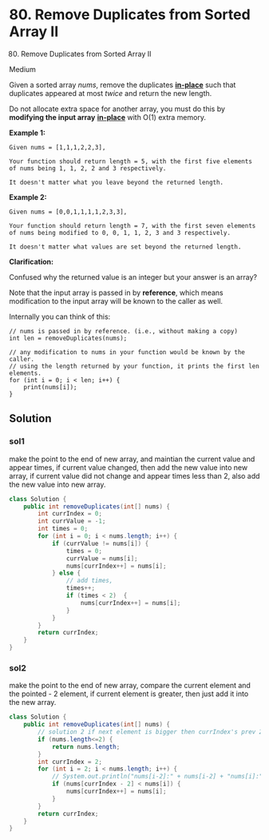 # 80. Remove Duplicates from Sorted Array II



80. Remove Duplicates from Sorted Array II

Medium

Given a sorted array _nums_, remove the duplicates [**in-place**](https://en.wikipedia.org/wiki/In-place_algorithm) such that duplicates appeared at most _twice_ and return the new length.

Do not allocate extra space for another array, you must do this by **modifying the input array** [**in-place**](https://en.wikipedia.org/wiki/In-place_algorithm) with O\(1\) extra memory.

**Example 1:**

```text
Given nums = [1,1,1,2,2,3],

Your function should return length = 5, with the first five elements of nums being 1, 1, 2, 2 and 3 respectively.

It doesn't matter what you leave beyond the returned length.
```

**Example 2:**

```text
Given nums = [0,0,1,1,1,1,2,3,3],

Your function should return length = 7, with the first seven elements of nums being modified to 0, 0, 1, 1, 2, 3 and 3 respectively.

It doesn't matter what values are set beyond the returned length.
```

**Clarification:**

Confused why the returned value is an integer but your answer is an array?

Note that the input array is passed in by **reference**, which means modification to the input array will be known to the caller as well.

Internally you can think of this:

```text
// nums is passed in by reference. (i.e., without making a copy)
int len = removeDuplicates(nums);

// any modification to nums in your function would be known by the caller.
// using the length returned by your function, it prints the first len elements.
for (int i = 0; i < len; i++) {
    print(nums[i]);
}
```

## Solution

### sol1

make the point to the end of new array, and maintian the current value and appear times, if current value changed, then add the new value into new array, if current value did not change and appear times less than 2, also add the new value into new array.

```java
class Solution {
    public int removeDuplicates(int[] nums) {
        int currIndex = 0;
        int currValue = -1;
        int times = 0;
        for (int i = 0; i < nums.length; i++) {
            if (currValue != nums[i]) {
                times = 0;
                currValue = nums[i];
                nums[currIndex++] = nums[i];
            } else {
                // add times, 
                times++;
                if (times < 2)  {
                    nums[currIndex++] = nums[i];
                }
            }
        }
        return currIndex;
    }
}
```

### sol2

make the point to the end of new array, compare the current element and the pointed - 2 element, if current element is greater, then just add it into the new array.

```java
class Solution {
    public int removeDuplicates(int[] nums) {
        // solution 2 if next element is bigger then currIndex's prev 2 element, than move element to currIndex
        if (nums.length<=2) {
            return nums.length;
        }
        int currIndex = 2;
        for (int i = 2; i < nums.length; i++) {
            // System.out.println("nums[i-2]:" + nums[i-2] + "nums[i]:" + nums[i]);
            if (nums[currIndex - 2] < nums[i]) {
                nums[currIndex++] = nums[i];
            }
        }
        return currIndex;
    }
}
```

